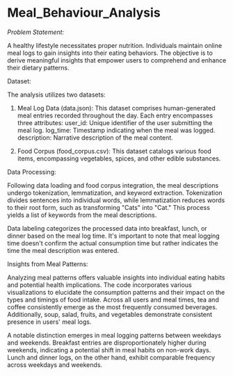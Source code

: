 # Meal_Behaviour_Analysis

*Problem Statement:*

A healthy lifestyle necessitates proper nutrition. Individuals maintain online meal logs to gain insights into their eating behaviors. The objective is to derive meaningful insights that empower users to comprehend and enhance their dietary patterns.


Dataset:

The analysis utilizes two datasets:

1. Meal Log Data (data.json): This dataset comprises human-generated meal entries recorded throughout the day. Each entry encompasses three attributes:
user_id: Unique identifier of the user submitting the meal log.
log_time: Timestamp indicating when the meal was logged.
description: Narrative description of the meal content.

2. Food Corpus (food_corpus.csv): This dataset catalogs various food items, encompassing vegetables, spices, and other edible substances.



Data Processing:

Following data loading and food corpus integration, the meal descriptions undergo tokenization, lemmatization, and keyword extraction. Tokenization divides sentences into individual words, while lemmatization reduces words to their root form, such as transforming "Cats" into "Cat." This process yields a list of keywords from the meal descriptions.

Data labeling categorizes the processed data into breakfast, lunch, or dinner based on the meal log time. It's important to note that meal logging time doesn't confirm the actual consumption time but rather indicates the time the meal description was entered.


Insights from Meal Patterns:

Analyzing meal patterns offers valuable insights into individual eating habits and potential health implications. The code incorporates various visualizations to elucidate the consumption patterns and their impact on the types and timings of food intake. Across all users and meal times, tea and coffee consistently emerge as the most frequently consumed beverages. Additionally, soup, salad, fruits, and vegetables demonstrate consistent presence in users' meal logs.

A notable distinction emerges in meal logging patterns between weekdays and weekends. Breakfast entries are disproportionately higher during weekends, indicating a potential shift in meal habits on non-work days. Lunch and dinner logs, on the other hand, exhibit comparable frequency across weekdays and weekends.